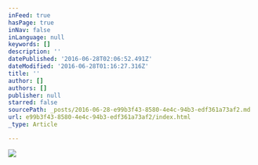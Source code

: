 ```yaml
---
inFeed: true
hasPage: true
inNav: false
inLanguage: null
keywords: []
description: ''
datePublished: '2016-06-28T02:06:52.491Z'
dateModified: '2016-06-28T01:16:27.316Z'
title: ''
author: []
authors: []
publisher: null
starred: false
sourcePath: _posts/2016-06-28-e99b3f43-8580-4e4c-94b3-edf361a73af2.md
url: e99b3f43-8580-4e4c-94b3-edf361a73af2/index.html
_type: Article

---
```

![](https://the-grid-user-content.s3-us-west-2.amazonaws.com/e77b812e-bd84-4fdc-a45e-8a6a94c81eb7.jpg)